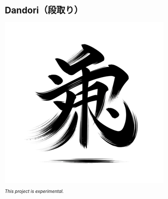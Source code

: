 # Dandori（段取り）

<img src="./media/dandori.png" alt="dandori" width="512" height="512">

*This project is experimental.*